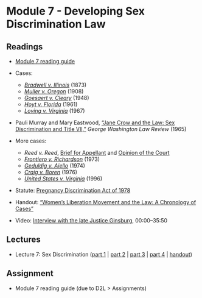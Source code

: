 # Module 7 - Developing Sex Discrimination Law

## Readings

- [Module 7 reading guide](https://github.com/dingherself/phil-324/raw/main/reading-guides/07-reading-guide.docx)
- Cases:
  - [*Bradwell v. Illinois*](https://arizona.box.com/s/28m7nl0u8taz0fvmx23i9n8xmda9h77w) (1873)
  - [*Muller v. Oregon*](https://opencasebook.org/casebooks/4500-phil-203-logic-in-law/resources/2-muller-v-oregon-208-us-412-1908/) (1908)
  - [*Goesaert v. Cleary*](https://arizona.box.com/s/28m7nl0u8taz0fvmx23i9n8xmda9h77w) (1948)
  - [*Hoyt v. Florida*](https://opencasebook.org/casebooks/4500-phil-203-logic-in-law/resources/3-hoyt-v-florida-368-us-57-1961/) (1961)
  - *[Loving v. Virginia](https://tile.loc.gov/storage-services/service/ll/usrep/usrep388/usrep388001/usrep388001.pdf)* (1967)

- Pauli Murray and Mary Eastwood, [“Jane Crow and the Law: Sex Discrimination and Title VII,”](https://arizona.box.com/s/4kigjky7ovshir2ghtiwu114y0eab2fx) *George Washington Law Review* (1965)
- More cases:
  - *Reed v. Reed*, [Brief for Appellant](https://socialchangenyu.com/wp-content/uploads/2019/08/1970-Reed-v-Reed-Brief-for-Appellant.pdf) and [Opinion of the Court](https://arizona.box.com/s/oyldp8kbm8yvfjhqpn10353h9hh47rhz)
  - [*Frontiero v. Richardson*](https://arizona.box.com/s/dow4u8xcb2c3ph17yagedba23yxpqloe) (1973)
  - [*Geduldig v. Aiello*](https://opencasebook.org/casebooks/4500-phil-203-logic-in-law/resources/4-geduldig-v-aiello-417-us-484-1974/) (1974)
  - [*Craig v. Boren*](https://arizona.box.com/s/dow4u8xcb2c3ph17yagedba23yxpqloe) (1976)
  - [*United States v. Virginia*](https://arizona.box.com/s/dsoxn0doldgb48s5n0tmota6ebseiqzp) (1996)

- Statute: [Pregnancy Discrimination Act of 1978](https://www.govinfo.gov/content/pkg/STATUTE-92/pdf/STATUTE-92-Pg2076.pdf)
- Handout: [“Women’s Liberation Movement and the Law: A Chronology of Cases”](../handouts/07-chronology.md)
- Video: [Interview with the late Justice Ginsburg](https://www.youtube.com/watch?v=umvkXhtbbpk), 00:00–35:50

## Lectures

- Lecture 7: Sex Discrimination ([part 1](https://youtu.be/uK4o13A7E_4) \| [part 2](https://youtu.be/tvfLbSLUvZc) \| [part 3](https://youtu.be/EH9qVkQmKO8) \| [part 4](https://youtu.be/RdqZbchrm-0) \| [handout](https://github.com/dingherself/phil-324/blob/main/handouts/07-sex-discrimination.md))

## Assignment

- Module 7 reading guide (due to D2L > Assignments)